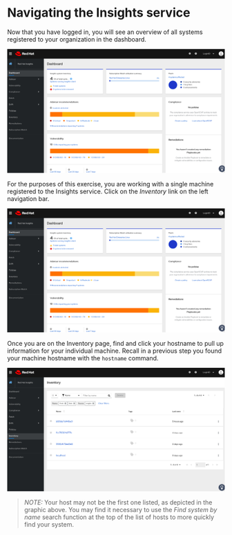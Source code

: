 # Navigating the Insights service

Now that you have logged in, you will see an overview of all systems registered to your organization in the dashboard.

![Insights Homepage](/sql-server-insights/assets/insights-homepage-new.png)

For the purposes of this exercise, you are working with a single machine registered to the Insights service.  Click on the _Inventory_ link on the left navigation bar.

![Navigate to Inventory](/sql-server-insights/assets/insights-homepage-inventory-highlight-new.png)

Once you are on the Inventory page, find and click your hostname to pull up information for your individual machine.  Recall in a previous step you found your machine hostname with the `hostname` command.

![View your machine](/sql-server-insights/assets/inventory-homepage-new.png)

>_NOTE:_ Your host may not be the first one listed, as depicted in the graphic above.  You may find it necessary to use the _Find system by name_ search function at the top of the list of hosts to more quickly find your system.
